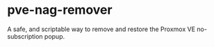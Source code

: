 # pve-nag-remover
A safe, and scriptable way to remove and restore the Proxmox VE no-subscription popup.
